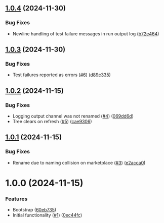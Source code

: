 ## [1.0.4](https://github.com/laurence79/cucumber-js-test-explorer/compare/v1.0.3...v1.0.4) (2024-11-30)


### Bug Fixes

* Newline handling of test failure messages in run output log ([b72e464](https://github.com/laurence79/cucumber-js-test-explorer/commit/b72e464e9293f84c68bb0fadca29152366b8252a))

## [1.0.3](https://github.com/laurence79/cucumber-js-test-explorer/compare/v1.0.2...v1.0.3) (2024-11-30)


### Bug Fixes

* Test failures reported as errors ([#6](https://github.com/laurence79/cucumber-js-test-explorer/issues/6)) ([d89c335](https://github.com/laurence79/cucumber-js-test-explorer/commit/d89c335188c0ed50cb3f443b8d65ed5ef2efb63e))

## [1.0.2](https://github.com/laurence79/cucumber-js-test-explorer/compare/v1.0.1...v1.0.2) (2024-11-15)


### Bug Fixes

* Logging output channel was not renamed ([#4](https://github.com/laurence79/cucumber-js-test-explorer/issues/4)) ([069dd6d](https://github.com/laurence79/cucumber-js-test-explorer/commit/069dd6dba91c30aca65c5c63791aef31c78e61c2))
* Tree clears on refresh ([#5](https://github.com/laurence79/cucumber-js-test-explorer/issues/5)) ([cae9306](https://github.com/laurence79/cucumber-js-test-explorer/commit/cae93067f067d4206ae22db432a0a9527974114e))

## [1.0.1](https://github.com/laurence79/cucumber-js-test-explorer/compare/v1.0.0...v1.0.1) (2024-11-15)


### Bug Fixes

* Rename due to naming collision on marketplace ([#3](https://github.com/laurence79/cucumber-js-test-explorer/issues/3)) ([e2acca0](https://github.com/laurence79/cucumber-js-test-explorer/commit/e2acca02bdaab86156f1f77e561d46be7ac5668f))

# 1.0.0 (2024-11-15)


### Features

* Bootstrap ([60eb735](https://github.com/laurence79/cucumber-js-test-runner/commit/60eb735c07d47c443e458c054e96538f53d23ce3))
* Initial functionality ([#1](https://github.com/laurence79/cucumber-js-test-runner/issues/1)) ([0ec44fc](https://github.com/laurence79/cucumber-js-test-runner/commit/0ec44fc01e9d5df4f3ab73b613aada4e05f028e6))
